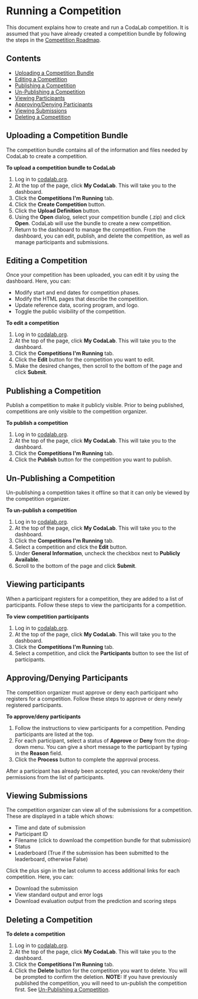 # Running a Competition
This document explains how to create and run a CodaLab competition. It is assumed that you have already created a competition bundle by following the steps in the [Competition Roadmap](https://github.com/codalab/codalab/wiki/User_Competition-Roadmap).

## Contents
- [Uploading a Competition Bundle](#uploading-a-competition-bundle)
- [Editing a Competition](#editing-a-competition)
- [Publishing a Competition](#publishing-a-competition)
- [Un-Publishing a Competition](#un-publishing-a-competition)
- [Viewing Participants](#viewing-participants)
- [Approving/Denying Participants](#approvingdenying-participants)
- [Viewing Submissions](#viewing-submissions)
- [Deleting a Competition](#deleting-a-competition)

## Uploading a Competition Bundle
The competition bundle contains all of the information and files needed by CodaLab to create a competition.

**To upload a competition bundle to CodaLab**

1. Log in to <a href="http://www.codalab.org" target="_blank">codalab.org</a>.
1. At the top of the page, click **My CodaLab**. This will take you to the dashboard.
1. Click the **Competitions I'm Running** tab.
1. Click the **Create Competition** button.
1. Click the **Upload Definition** button. 
1. Using the **Open** dialog, select your competition bundle (.zip) and click **Open**. CodaLab will use the bundle to create a new competition.
1. Return to the dashboard to manage the competition. From the dashboard, you can edit, publish, and delete the competition, as well as manage participants and submissions.

## Editing a Competition
Once your competition has been uploaded, you can edit it by using the dashboard. Here, you can:
- Modify start and end dates for competition phases.
- Modify the HTML pages that describe the competition.
- Update reference data, scoring program, and logo.
- Toggle the public visibility of the competition.

**To edit a competition**

1. Log in to <a href="http://www.codalab.org" target="_blank">codalab.org</a>.
1. At the top of the page, click **My CodaLab**. This will take you to the dashboard.
1. Click the **Competitions I'm Running** tab.
1. Click the **Edit** button for the competition you want to edit.
1. Make the desired changes, then scroll to the bottom of the page and click **Submit**.

## Publishing a Competition
Publish a competition to make it publicly visible. Prior to being published, competitions are only visible to the competition organizer.

**To publish a competition**

1. Log in to <a href="http://www.codalab.org" target="_blank">codalab.org</a>.
1. At the top of the page, click **My CodaLab**. This will take you to the dashboard.
1. Click the **Competitions I'm Running** tab.
1. Click the **Publish** button for the competition you want to publish.

## Un-Publishing a Competition
Un-publishing a competition takes it offline so that it can only be viewed by the competition organizer.

**To un-publish a competition**

1. Log in to <a href="http://www.codalab.org" target="_blank">codalab.org</a>.
1. At the top of the page, click **My CodaLab**. This will take you to the dashboard.
1. Click the **Competitions I'm Running** tab.
1. Select a competition and click the **Edit** button.
1. Under **General Information**, uncheck the checkbox next to **Publicly Available**.
1. Scroll to the bottom of the page and click **Submit**.

## Viewing participants
When a participant registers for a competition, they are added to a list of participants. Follow these steps to view the participants for a competition.

**To view competition participants**

1. Log in to <a href="http://www.codalab.org" target="_blank">codalab.org</a>.
1. At the top of the page, click **My CodaLab**. This will take you to the dashboard.
1. Click the **Competitions I'm Running** tab.
1. Select a competition, and click the **Participants** button to see the list of participants.

## Approving/Denying Participants
The competition organizer must approve or deny each participant who registers for a competition. Follow these steps to approve or deny newly registered participants.

**To approve/deny participants**

1. Follow the instructions to view participants for a competition. Pending participants are listed at the top.
1. For each participant, select a status of **Approve** or **Deny** from the drop-down menu. You can give a short message to the participant by typing in the **Reason** field.
1. Click the **Process** button to complete the approval process.

After a participant has already been accepted, you can revoke/deny their permissions from the list of participants.

## Viewing Submissions
The competition organizer can view all of the submissions for a competition. These are displayed in a table which shows:

- Time and date of submission
- Participant ID
- Filename (click to download the competition bundle for that submission)
- Status
- Leaderboard (True if the submission has been submitted to the leaderboard, otherwise False)

Click the plus sign in the last column to access additional links for each competition. Here, you can:

- Download the submission
- View standard output and error logs
- Download evaluation output from the prediction and scoring steps

## Deleting a Competition

**To delete a competition**

1. Log in to <a href="http://www.codalab.org" target="_blank">codalab.org</a>.
1. At the top of the page, click **My CodaLab**. This will take you to the dashboard.
1. Click the **Competitions I'm Running** tab.
1. Click the **Delete** button for the competition you want to delete. You will be prompted to confirm the deletion.
**NOTE:** If you have previously published the competition, you will need to un-publish the competition first. See [Un-Publishing a Competition](#un-publishing-a-competition).